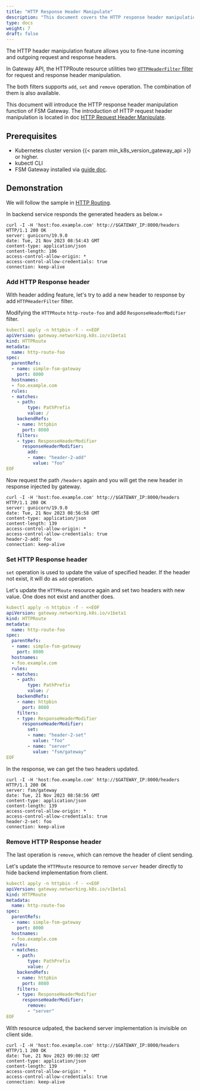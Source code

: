```yaml
---
title: "HTTP Response Header Manipulate"
description: "This document covers the HTTP response header manipulation in FSM Gateway, explaining the use of filter for adding, setting, and removing headers, with practical examples and Kubernetes prerequisites."
type: docs
weight: 7
draft: false
---
```


The HTTP header manipulation feature allows you to fine-tune incoming and outgoing request and response headers. 

In Gateway API, the HTTPRoute resource utilities two [`HTTPHeaderFilter` filter](https://gateway-api.sigs.k8s.io/reference/spec/#gateway.networking.k8s.io/v1.HTTPHeaderFilter) for request and response header manipulation.

The both filters supports `add`, `set` and `remove` operation. The combination of them is also available.

This document will introduce the HTTP response header manipulation function of FSM Gateway. The introduction of HTTP request header manipulation is located in doc [HTTP Request Header Manipulate](/guides/traffic_management/ingress/fsm_gateway/http_request_header_manipulate).

## Prerequisites

- Kubernetes cluster version {{< param min_k8s_version_gateway_api >}} or higher.
- kubectl CLI
- FSM Gateway installed via [guide doc](/guides/traffic_management/ingress/fsm_gateway/installation).

## Demonstration

We will follow the sample in [HTTP Routing](/guides/traffic_management/ingress/fsm_gateway/http_routing/#deploy-example).

In backend service responds the generated headers as below.=

```shell
curl -I -H 'host:foo.example.com' http://$GATEWAY_IP:8000/headers
HTTP/1.1 200 OK
server: gunicorn/19.9.0
date: Tue, 21 Nov 2023 08:54:43 GMT
content-type: application/json
content-length: 106
access-control-allow-origin: *
access-control-allow-credentials: true
connection: keep-alive
```

### Add HTTP Response header

With header adding feature, let's try to add a new header to response by add `HTTPHeaderFilter` filter.

Modifying the `HTTPRoute` `http-route-foo` and add `ResponseHeaderModifier` filter.

```yaml
kubectl apply -n httpbin -f - <<EOF
apiVersion: gateway.networking.k8s.io/v1beta1
kind: HTTPRoute
metadata:
  name: http-route-foo
spec:
  parentRefs:
  - name: simple-fsm-gateway
    port: 8000
  hostnames:
  - foo.example.com
  rules:
  - matches:
    - path:
        type: PathPrefix
        value: /
    backendRefs:
    - name: httpbin
      port: 8080
    filters:
    - type: ResponseHeaderModifier
      responseHeaderModifier:
        add: 
        - name: "header-2-add"
          value: "foo"
EOF
```

Now request the path `/headers` again and you will get the new header in response injected by gateway.

```shel
curl -I -H 'host:foo.example.com' http://$GATEWAY_IP:8000/headers
HTTP/1.1 200 OK
server: gunicorn/19.9.0
date: Tue, 21 Nov 2023 08:56:58 GMT
content-type: application/json
content-length: 139
access-control-allow-origin: *
access-control-allow-credentials: true
header-2-add: foo
connection: keep-alive
```

### Set HTTP Response header

`set` operation is used to update the value of specified header. If the header not exist, it will do as `add` operation.

Let's update the `HTTPRoute` resource again and set two headers with new value. One does not exist and another does.

```yaml
kubectl apply -n httpbin -f - <<EOF
apiVersion: gateway.networking.k8s.io/v1beta1
kind: HTTPRoute
metadata:
  name: http-route-foo
spec:
  parentRefs:
  - name: simple-fsm-gateway
    port: 8000
  hostnames:
  - foo.example.com
  rules:
  - matches:
    - path:
        type: PathPrefix
        value: /
    backendRefs:
    - name: httpbin
      port: 8080
    filters:
    - type: ResponseHeaderModifier
      responseHeaderModifier:
        set: 
        - name: "header-2-set"
          value: "foo"
        - name: "server"
          value: "fsm/gateway"
EOF
```

In the response, we can get the two headers updated.

```shell
curl -I -H 'host:foo.example.com' http://$GATEWAY_IP:8000/headers
HTTP/1.1 200 OK
server: fsm/gateway
date: Tue, 21 Nov 2023 08:58:56 GMT
content-type: application/json
content-length: 139
access-control-allow-origin: *
access-control-allow-credentials: true
header-2-set: foo
connection: keep-alive
```

### Remove HTTP Response header

The last operation is `remove`, which can remove the header of client sending.

Let's update the `HTTPRoute` resource to remove `server` header directly to hide backend implementation from client.

```yaml
kubectl apply -n httpbin -f - <<EOF
apiVersion: gateway.networking.k8s.io/v1beta1
kind: HTTPRoute
metadata:
  name: http-route-foo
spec:
  parentRefs:
  - name: simple-fsm-gateway
    port: 8000
  hostnames:
  - foo.example.com
  rules:
  - matches:
    - path:
        type: PathPrefix
        value: /
    backendRefs:
    - name: httpbin
      port: 8080
    filters:
    - type: ResponseHeaderModifier
      responseHeaderModifier:
        remove:
        - "server"
EOF
```

With resource udpated, the backend server implementation is invisible on client side.

```shell
curl -I -H 'host:foo.example.com' http://$GATEWAY_IP:8000/headers
HTTP/1.1 200 OK
date: Tue, 21 Nov 2023 09:00:32 GMT
content-type: application/json
content-length: 139
access-control-allow-origin: *
access-control-allow-credentials: true
connection: keep-alive
```